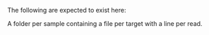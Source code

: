 The following are expected to exist here:

A folder per sample containing a file per target with a line per read.